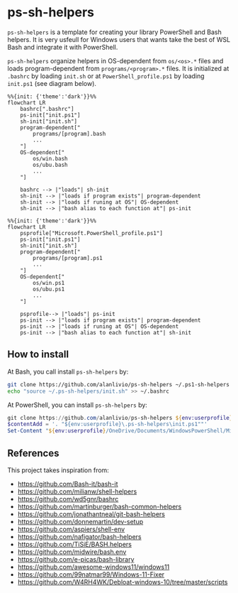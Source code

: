 # ps-sh-helpers

`ps-sh-helpers` is a template for creating your library PowerShell and Bash helpers.  It is very usfeull for Windows users that wants take the best of WSL Bash and integrate it with PowerShell.

`ps-sh-helpers`  organize helpers in OS-dependent from `os/<os>.*` files and loads program-dependent from `programs/<program>.*` files. It is initialized at `.bashrc` by loading `init.sh` or at `PowerShell_profile.ps1` by loading `init.ps1` (see diagram below).

```mermaid
%%{init: {'theme':'dark'}}%%
flowchart LR
    bashrc[".bashrc"]
    ps-init["init.ps1"]
    sh-init["init.sh"]
    program-dependent["
        programs/[program].bash
        ...
    "]
    OS-dependent["
        os/win.bash
        os/ubu.bash
        ...
    "]
    
    bashrc --> |"loads"| sh-init
    sh-init --> |"loads if program exists"| program-dependent
    sh-init --> |"loads if runing at OS"| OS-dependent
    sh-init --> |"bash alias to each function at"| ps-init
```

```mermaid
%%{init: {'theme':'dark'}}%%
flowchart LR
    psprofile["Microsoft.PowerShell_profile.ps1"]
    ps-init["init.ps1"]
    sh-init["init.sh"]
    program-dependent["
        programs/[program].ps1
        ...
    "]
    OS-dependent["
        os/win.ps1
        os/ubu.ps1
        ...
    "]

    psprofile--> |"loads"| ps-init
    ps-init --> |"loads if program exists"| program-dependent
    ps-init --> |"loads if runing at OS"| OS-dependent
    ps-init --> |"bash alias to each function at"| sh-init
```

## How to install

At Bash, you call install `ps-sh-helpers` by:

```bash
git clone https://github.com/alanlivio/ps-sh-helpers ~/.ps1-sh-helpers
echo "source ~/.ps-sh-helpers/init.sh" >> ~/.bashrc
```

At PowerShell, you can install `ps-sh-helpers` by:

```ps1
git clone https://github.com/alanlivio/ps-sh-helpers ${env:userprofile}\.ps1-sh-helpers
$contentAdd = '. "${env:userprofile}\.ps-sh-helpers\init.ps1""'
Set-Content "${env:userprofile}/OneDrive/Documents/WindowsPowerShell/Microsoft.PowerShell_profile.ps1" $contentAdd
```

## References

This project takes inspiration from:

- <https://github.com/Bash-it/bash-it>
- <https://github.com/milianw/shell-helpers>
- <https://github.com/wd5gnr/bashrc>
- <https://github.com/martinburger/bash-common-helpers>
- <https://github.com/jonathantneal/git-bash-helpers>
- <https://github.com/donnemartin/dev-setup>
- <https://github.com/aspiers/shell-env>
- <https://github.com/nafigator/bash-helpers>
- <https://github.com/TiSiE/BASH.helpers>
- <https://github.com/midwire/bash.env>
- <https://github.com/e-picas/bash-library>
- <https://github.com/awesome-windows11/windows11>
- <https://github.com/99natmar99/Windows-11-Fixer>
- <https://github.com/W4RH4WK/Debloat-windows-10/tree/master/scripts>
